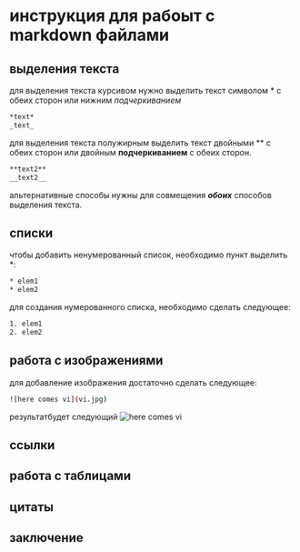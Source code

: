 # инструкция для рабоыт с markdown файлами

## выделения текста
 для выделения текста курсивом нужно выделить текст символом * с обеих сторон или нижним _подчеркиванием_
 ```sh
 *text*
_text_
 ```

 для выделения текста полужирным выделить текст двойными ** с обеих сторон или двойным __подчеркиванием__ с обеих сторон.

 ```sh
 **text2**
 __text2__
 ```

 альтернативные способы нужны для совмещения _**обоих**_ способов выделения текста.

## списки
чтобы добавить ненумерованный список, необходимо пункт выделить *:
```sh
* elem1
* elem2
```

 для создания нумерованного списка, необходимо сделать следующее:
 ```sh
 1. elem1
 2. elem2
 ```

## работа с изображениями
для добавление изображения достаточно сделать следующее:
```sh
![here comes vi](vi.jpg)
```
результатбудет следующий
![here comes vi](vi.jpg)

## ссылки

## работа с таблицами

## цитаты

## заключение
